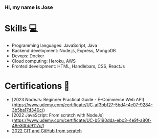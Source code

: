 ### Hi, my name is Jose


# Skills 💻
- Programming languages: JavaScript, Java
- Backend development: Node.js, Express, MongoDB
- Devops: Docker
- Cloud computing: Heroku, AWS
- Fronted development: HTML, Handlebars, CSS, ReactJs

# Certifications 🥇
- [2023 NodeJs: Beginner Practical Guide - E-Commerce Web API] (https://www.udemy.com/certificate/UC-af3bbf27-5bd4-4e07-9284-3b5ba17d340c/)
- [2022 JavaScript: From scratch with NodeJs] (https://www.udemy.com/certificate/UC-b5190dda-ebc3-4e9f-a80f-48e30bb9117c/)
- [2022 GIT and GitHub from scratch](https://www.udemy.com/certificate/UC-e27de768-0984-451d-807f-c40b65e5a331/)


<!--
**joseportillo7/joseportillo7** is a ✨ _special_ ✨ repository because its `README.md` (this file) appears on your GitHub profile.

Here are some ideas to get you started:

- 🔭 I’m currently working on ...
- 🌱 I’m currently learning technologies such as NodeJs, ReactJs, Docker and MongoDB
- 👯 I’m looking to collaborate on ...
- 🤔 I’m looking for help with ...
- 💬 Ask me about ...
- 📫 How to reach me: ...
- 😄 Pronouns: ...
- ⚡ Fun fact: ...
-->
